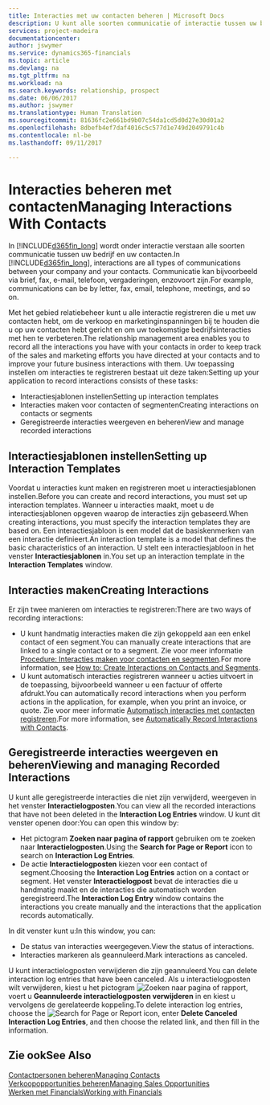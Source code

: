 ```yaml
---
title: Interacties met uw contacten beheren | Microsoft Docs
description: U kunt alle soorten communicatie of interactie tussen uw bedrijf en uw contacten beheren. Bijvoorbeeld brieven, telefoongesprekken, vergaderingen, enzovoort.
services: project-madeira
documentationcenter: 
author: jswymer
ms.service: dynamics365-financials
ms.topic: article
ms.devlang: na
ms.tgt_pltfrm: na
ms.workload: na
ms.search.keywords: relationship, prospect
ms.date: 06/06/2017
ms.author: jswymer
ms.translationtype: Human Translation
ms.sourcegitcommit: 81636fc2e661bd9b07c54da1cd5d0d27e30d01a2
ms.openlocfilehash: 8dbefb4ef7daf4016c5c577d1e749d2049791c4b
ms.contentlocale: nl-be
ms.lasthandoff: 09/11/2017

---
```

# <a name="managing-interactions-with-contacts"></a><span data-ttu-id="79151-103">Interacties beheren met contacten</span><span class="sxs-lookup"><span data-stu-id="79151-103">Managing Interactions With Contacts</span></span>
<span data-ttu-id="79151-104">In [!INCLUDE[d365fin_long](includes/d365fin_long_md.md)] wordt onder interactie verstaan alle soorten communicatie tussen uw bedrijf en uw contacten.</span><span class="sxs-lookup"><span data-stu-id="79151-104">In [!INCLUDE[d365fin_long](includes/d365fin_long_md.md)], interactions are all types of communications between your company and your contacts.</span></span> <span data-ttu-id="79151-105">Communicatie kan bijvoorbeeld via brief, fax, e-mail, telefoon, vergaderingen, enzovoort zijn.</span><span class="sxs-lookup"><span data-stu-id="79151-105">For example, communications can be by letter, fax, email, telephone, meetings, and so on.</span></span>

<span data-ttu-id="79151-106">Met het gebied relatiebeheer kunt u alle interactie registreren die u met uw contacten hebt, om de verkoop en marketinginspanningen bij te houden die u op uw contacten hebt gericht en om uw toekomstige bedrijfsinteracties met hen te verbeteren.</span><span class="sxs-lookup"><span data-stu-id="79151-106">The relationship management area enables you to record all the interactions you have with your contacts in order to keep track of the sales and marketing efforts you have directed at your contacts and to improve your future business interactions with them.</span></span> <span data-ttu-id="79151-107">Uw toepassing instellen om interacties te registreren bestaat uit deze taken:</span><span class="sxs-lookup"><span data-stu-id="79151-107">Setting up your application to record interactions consists of these tasks:</span></span>

* <span data-ttu-id="79151-108">Interactiesjablonen instellen</span><span class="sxs-lookup"><span data-stu-id="79151-108">Setting up interaction templates</span></span>  
* <span data-ttu-id="79151-109">Interacties maken voor contacten of segmenten</span><span class="sxs-lookup"><span data-stu-id="79151-109">Creating interactions on contacts or segments</span></span>  
* <span data-ttu-id="79151-110">Geregistreerde interacties weergeven en beheren</span><span class="sxs-lookup"><span data-stu-id="79151-110">View and manage recorded interactions</span></span>  

##  <a name="setting-up-interaction-templates"></a><span data-ttu-id="79151-111">Interactiesjablonen instellen</span><span class="sxs-lookup"><span data-stu-id="79151-111">Setting up Interaction Templates</span></span>
<span data-ttu-id="79151-112">Voordat u interacties kunt maken en registreren moet u interactiesjablonen instellen.</span><span class="sxs-lookup"><span data-stu-id="79151-112">Before you can create and record interactions, you must set up interaction templates.</span></span> <span data-ttu-id="79151-113">Wanneer u interacties maakt, moet u de interactiesjablonen opgeven waarop de interacties zijn gebaseerd.</span><span class="sxs-lookup"><span data-stu-id="79151-113">When creating interactions, you must specify the interaction templates they are based on.</span></span> <span data-ttu-id="79151-114">Een interactiesjabloon is een model dat de basiskenmerken van een interactie definieert.</span><span class="sxs-lookup"><span data-stu-id="79151-114">An interaction template is a model that defines the basic characteristics of an interaction.</span></span>
<span data-ttu-id="79151-115">U stelt een interactiesjabloon in het venster **Interactiesjablonen** in.</span><span class="sxs-lookup"><span data-stu-id="79151-115">You set up an interaction template in the **Interaction Templates** window.</span></span>  

## <a name="creating-interactions"></a><span data-ttu-id="79151-116">Interacties maken</span><span class="sxs-lookup"><span data-stu-id="79151-116">Creating Interactions</span></span>
<span data-ttu-id="79151-117">Er zijn twee manieren om interacties te registreren:</span><span class="sxs-lookup"><span data-stu-id="79151-117">There are two ways of recording interactions:</span></span>

* <span data-ttu-id="79151-118">U kunt handmatig  interacties maken die zijn gekoppeld aan een enkel contact of een segment.</span><span class="sxs-lookup"><span data-stu-id="79151-118">You can manually create interactions that are linked to a single contact or to a segment.</span></span> <span data-ttu-id="79151-119">Zie voor meer informatie [Procedure: Interacties maken voor contacten en segmenten](marketing-how-create-interactions.md).</span><span class="sxs-lookup"><span data-stu-id="79151-119">For more information, see [How to: Create Interactions on Contacts and Segments](marketing-how-create-interactions.md).</span></span>  
* <span data-ttu-id="79151-120">U kunt automatisch interacties registreren wanneer u acties uitvoert in de toepassing, bijvoorbeeld wanneer u een factuur of offerte afdrukt.</span><span class="sxs-lookup"><span data-stu-id="79151-120">You can automatically record interactions when you perform actions in the application, for example, when you print an invoice, or quote.</span></span> <span data-ttu-id="79151-121">Zie voor meer informatie [Automatisch interacties met contacten registreren](marketing-auto-record-interactions.md).</span><span class="sxs-lookup"><span data-stu-id="79151-121">For more information, see [Automatically Record Interactions with Contacts](marketing-auto-record-interactions.md).</span></span>

## <a name="viewing-and-managing-recorded-interactions"></a><span data-ttu-id="79151-122">Geregistreerde interacties weergeven en beheren</span><span class="sxs-lookup"><span data-stu-id="79151-122">Viewing and managing Recorded Interactions</span></span>
<span data-ttu-id="79151-123">U kunt alle geregistreerde interacties die niet zijn verwijderd, weergeven in het venster **Interactielogposten**.</span><span class="sxs-lookup"><span data-stu-id="79151-123">You can view all the recorded interactions that have not been deleted in the **Interaction Log Entries** window.</span></span> <span data-ttu-id="79151-124">U kunt dit venster openen door:</span><span class="sxs-lookup"><span data-stu-id="79151-124">You can open this window by:</span></span>

* <span data-ttu-id="79151-125">Het pictogram **Zoeken naar pagina of rapport** gebruiken om te zoeken naar **Interactielogposten**.</span><span class="sxs-lookup"><span data-stu-id="79151-125">Using the **Search for Page or Report** icon to search on **Interaction Log Entries**.</span></span>
* <span data-ttu-id="79151-126">De actie **Interactielogposten** kiezen voor een contact of segment.</span><span class="sxs-lookup"><span data-stu-id="79151-126">Choosing the **Interaction Log Entries** action on a contact or segment.</span></span>
  <span data-ttu-id="79151-127">Het venster **Interactielogpost** bevat de interacties die u handmatig maakt en de interacties die automatisch worden geregistreerd.</span><span class="sxs-lookup"><span data-stu-id="79151-127">The **Interaction Log Entry** window contains the interactions you create manually and the interactions that the application records automatically.</span></span>

<span data-ttu-id="79151-128">In dit venster kunt u:</span><span class="sxs-lookup"><span data-stu-id="79151-128">In this window, you can:</span></span>

* <span data-ttu-id="79151-129">De status van interacties weergegeven.</span><span class="sxs-lookup"><span data-stu-id="79151-129">View the status of interactions.</span></span>
* <span data-ttu-id="79151-130">Interacties markeren als geannuleerd.</span><span class="sxs-lookup"><span data-stu-id="79151-130">Mark interactions as canceled.</span></span>

<span data-ttu-id="79151-131">U kunt interactielogposten verwijderen die zijn geannuleerd.</span><span class="sxs-lookup"><span data-stu-id="79151-131">You can delete interaction log entries that have been canceled.</span></span> <span data-ttu-id="79151-132">Als u interactielogposten wilt verwijderen, kiest u het pictogram ![Zoeken naar pagina of rapport](media/ui-search/search_small.png "pictogram Zoeken naar pagina of rapport"), voert u **Geannuleerde interactielogposten verwijderen** in en kiest u vervolgens de gerelateerde koppeling.</span><span class="sxs-lookup"><span data-stu-id="79151-132">To delete interaction log entries, choose the ![Search for Page or Report](media/ui-search/search_small.png "Search for Page or Report icon") icon, enter **Delete Canceled Interaction Log Entries**, and then choose the related link, and then fill in the information.</span></span>

## <a name="see-also"></a><span data-ttu-id="79151-133">Zie ook</span><span class="sxs-lookup"><span data-stu-id="79151-133">See Also</span></span>
[<span data-ttu-id="79151-134">Contactpersonen beheren</span><span class="sxs-lookup"><span data-stu-id="79151-134">Managing Contacts</span></span>](marketing-contacts.md)  
[<span data-ttu-id="79151-135">Verkoopopportunities beheren</span><span class="sxs-lookup"><span data-stu-id="79151-135">Managing Sales Opportunities</span></span>](marketing-manage-sales-opportunities.md)  
[<span data-ttu-id="79151-136">Werken met Financials</span><span class="sxs-lookup"><span data-stu-id="79151-136">Working with Financials</span></span>](ui-work-product.md)  


